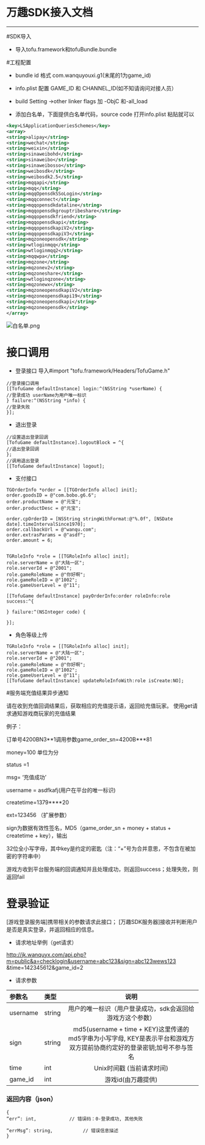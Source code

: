 # 万趣SDK接入文档

---
#SDK导入
* 导入tofu.framework和tofuBundle.bundle

#工程配置
* bundle id 格式 com.wanquyouxi.g1(末尾的1为game_id)
* info.plist 配置 GAME_ID 和 CHANNEL_ID(如不知请询问对接人员）
* build Setting ->other linker flags 加 -ObjC 和-all_load

* 添加白名单，下面提供白名单代码，source code 打开info.plist 粘贴就可以

```xml
<key>LSApplicationQueriesSchemes</key>
<array>
<string>alipay</string>
<string>wechat</string>
<string>weixin</string>
<string>sinaweibohd</string>
<string>sinaweibo</string>
<string>sinaweibosso</string>
<string>weibosdk</string>
<string>weibosdk2.5</string>
<string>mqqapi</string>
<string>mqq</string>
<string>mqqOpensdkSSoLogin</string>
<string>mqqconnect</string>
<string>mqqopensdkdataline</string>
<string>mqqopensdkgrouptribeshare</string>
<string>mqqopensdkfriend</string>
<string>mqqopensdkapi</string>
<string>mqqopensdkapiV2</string>
<string>mqqopensdkapiV3</string>
<string>mqzoneopensdk</string>
<string>wtloginmqq</string>
<string>wtloginmqq2</string>
<string>mqqwpa</string>
<string>mqzone</string>
<string>mqzonev2</string>
<string>mqzoneshare</string>
<string>wtloginqzone</string>
<string>mqzonewx</string>
<string>mqzoneopensdkapiV2</string>
<string>mqzoneopensdkapi19</string>
<string>mqzoneopensdkapi</string>
<string>mqzoneopensdk</string>
</array>
```
![白名单.png](http://upload-images.jianshu.io/upload_images/1899979-4fe604e8958cddfa.png?imageMogr2/auto-orient/strip%7CimageView2/2/w/1240)

# 接口调用 
* 登录接口 导入#import "tofu.framework/Headers/TofuGame.h"

```objc
//登录接口调用
[[TofuGame defaultInstance] login:^(NSString *userName) {
//登录成功 userName为用户唯一标识
} failure:^(NSString *info) {
//登录失败
}];
```

* 退出登录
```objc
//设置退出登录回调
[TofuGame defaultInstance].logoutBlock = ^{
//退出登录回调
};
//调用退出登录
[[TofuGame defaultInstance] logout];
```

* 支付接口

```objc
TGOrderInfo *order = [[TGOrderInfo alloc] init];
order.goodsID = @"com.bobo.g6.6";
order.productName = @"元宝";
order.productDesc = @"元宝";

order.cpOrderID = [NSString stringWithFormat:@"%.0f", [NSDate date].timeIntervalSince1970];
order.callbackUrl = @"wanqu.com";
order.extrasParams = @"asdf";
order.amount = 6;


TGRoleInfo *role = [[TGRoleInfo alloc] init];
role.serverName = @"大陆一区";
role.serverId = @"2001";
role.gameRoleName = @"你好啊";
role.gameRoleID = @"1002";
role.gameUserLevel = @"11";

[[TofuGame defaultInstance] payOrderInfo:order roleInfo:role success:^{

} failure:^(NSInteger code) {

}];
```

* 角色等级上传

```objc
TGRoleInfo *role = [[TGRoleInfo alloc] init];
role.serverName = @"大陆一区";
role.serverId = @"2001";
role.gameRoleName = @"你好啊";
role.gameRoleID = @"1002";
role.gameUserLevel = @"11";
[[TofuGame defaultInstance] updateRoleInfoWith:role isCreate:NO];
```

#服务端充值结果异步通知

请在收到充值回调结果后，获取相应的充值提示语，返回给充值玩家。
使用get请求通知游戏商玩家的充值结果

例子：

订单号4200BN3\*\*1调用参数game_order_sn=4200B\*\*\*81

money=100 单位为分

status =1

msg= ‘充值成功’

username = asdfkafj(用户在平台的唯一标识)


createtime=1379\*\*\*\*20

ext=123456  （扩展参数）

sign为数据有效性签名，MD5（game\_order_sn + money + status + createtime + key），输出

32位全小写字母，其中key是约定的密匙（注：“+”号为合并意思，不包含在被加密的字符串中）


游戏方收到平台服务端的回调通知并且处理成功，则返回success；处理失败，则返回fail

# 登录验证


[游戏登录服务端]携带相关的参数请求此接口； [万趣SDK服务器]接收并判断用户是否是真实登录，并返回相应的信息。


* 请求地址举例（get请求）

http://jk.wanquyx.com/api.php?m=public&a=checklogin&username=abc123&sign=abc123wews123 &time=142345612&game_id=2


* 请求参数

|参数名        |  类型    |说明             |
|:----------- |:-------- |:---------------:|
|  username   |  string  |  用户的唯一标识（用户登录成功，sdk会返回给游戏方这个参数）    |    
|  sign       |  string  |  md5(username + time + KEY)这里传递的md5字串为小写字母, KEY是表示平台和游戏方双方提前协商约定好的登录密钥;加号不参与签名   |  
|  time       |  int     |  Unix时间戳 (当前请求时间)  |
|  game_id       |  int     |  游戏id(由万趣提供) | 

### 返回内容（json）

```
{
“err”: int,            // 错误码：0-登录成功, 其他失败

“errMsg”: string,           // 错误信息描述
}
```

